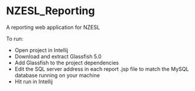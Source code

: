 # NZESL_Reporting
A reporting web application for NZESL

To run:
- Open project in Intellij
- Download and extract Glassfish 5.0
- Add Glassfish to the project dependencies 
- Edit the SQL server address in each report .jsp file to match the MySQL database running on your machine
- Hit run in Intellij 
